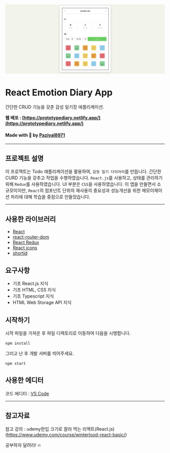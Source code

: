 ![React Emotion Diary App](./banner.jpg)

# React Emotion Diary App

간단한 CRUD 기능을 갖춘 감성 일기장 애플리케이션.

**웹 배포 : [https://prototypediary.netlify.app/](https://prototypediary.netlify.app/)**

#### Made with 🐥 by [Pazival8971](https://github.com/Parzival8971)

---

## 프로젝트 설명

이 프로젝트는 Todo 애플리케이션을 활용하여, `감정 일기 다이어리`를 만듭니다.
간단한 CURD 기능을 갖추고 작업을 수행하였습니다. `React.js`를 사용하고, 상태를 관리하기 위해 `Redux`를 사용하였습니다. UI 부분은 `CSS`을 사용하였습니다. 이 앱을 만들면서 소규모이지만, `React`의 컴포넌트 단위의 재사용의 중요성과 성능개선을 위한 메모이제이션 처리에 대해 학습을 중점으로 만들었습니다.

---

## 사용한 라이브러리

- [React](https://reactjs.org/)
- [react-router-dom](https://reactrouter.com/)
- [React Redux](https://redux.js.org/)
- [React icons](https://react-icons.netlify.com/)
- [shortid](https://github.com/dylang/shortid)

## 요구사항

- 기초 React.js 지식
- 기초 HTML, CSS 지식
- 기초 Typescript 지식
- HTML Web Storage API 지식

## 시작하기

시작 파일을 가져온 후 파일 디렉토리로 이동하여 다음을 시행합니다.

```shell
npm install
```

그러고 난 후 개발 서버를 띄어주세요.

```shell
npm start
```

## 사용한 에디터

코드 에디터 : [VS Code](https://code.visualstudio.com/)

---

## 참고자료

참고 강의 : udemy한입 크기로 잘라 먹는 리액트(React.js)  
(https://www.udemy.com/course/winterlood-react-basic/)

공부하자 달려라! 🔥
